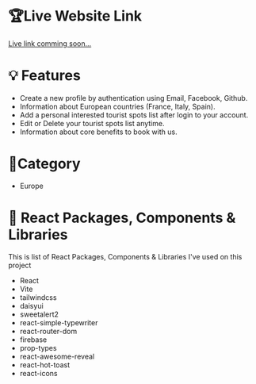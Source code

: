 # 🏆Live Website Link
 [Live link comming soon...](https://www.facebook.com)
 
# 💡 Features
- Create a new profile by authentication using Email, Facebook, Github.
- Information about European countries (France, Italy, Spain).
- Add a personal interested tourist spots list after login to your account.
- Edit or Delete your tourist spots list anytime.
- Information about core benefits to book with us.
  
# 📌Category
- Europe

# 🚀 React Packages, Components & Libraries 
This is list of React Packages, Components & Libraries I've used on this project
- React
- Vite
- tailwindcss
- daisyui
- sweetalert2
- react-simple-typewriter
- react-router-dom
- firebase
- prop-types
- react-awesome-reveal
- react-hot-toast
- react-icons


